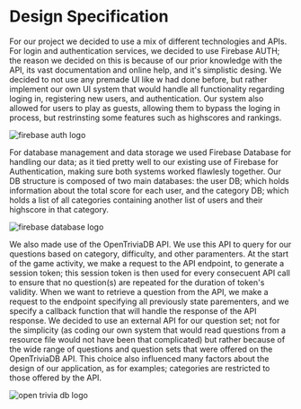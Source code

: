 # Design Specification

For our project we decided to use a mix of different technologies and APIs. For login and authentication services, we decided to use Firebase AUTH; the reason we decided on this is because of our prior knowledge with the API, its vast documentation and online help, and it's simplistic desing. We decided to not use any premade UI like w had done before, but rather implement our own UI system that would handle all functionality regarding loging in, registering new users, and authentication. Our system also allowed for users to play as guests, allowing them to bypass the loging in process, but restrinsting some features such as highscores and rankings.

![firebase auth logo](https://2.bp.blogspot.com/-2L3KX_48TEQ/XJ0AIfGqG9I/AAAAAAAADew/tiTNwPkS84Y2lPmM8z6IQadB_TRxETHLwCLcBGAs/s1600/Firebase%2BAuthentication%2B%25282-%2BHorizontal%2BLockup%252C%2BLight%2529.png) 

For database management and data storage we used Firebase Database for handling our data; as it tied pretty well to our existing use of Firebase for Authentication, making sure both systems worked flawlesly together. Our DB structure is composed of two main databases: the user DB; which holds information about the total score for each user, and the category DB; which holds a list of all categories containing another list of users and their highscore in that category.

![firebase database logo](https://firebase.google.com/images/brand-guidelines/lockup_realtime-database.png)

We also made use of the OpenTriviaDB API. We use this API to query for our questions based on category, difficulty, and other paramenters. At the start of the game activity, we make a request to the API endpoint, to generate a session token; this session token is then used for every consecuent API call to ensure that no question(s) are repeated for the duration of token's validity. When we want to retrieve a question from the API, we make a request to the endpoint specifying all previously state parementers, and we specify a callback function that will handle the response of the API response.
We decided to use an external API for our question set; not for the simplicity (as coding our own system that would read questions from a resource file would not have been that complicated) but rather because of the wide range of questions and question sets that were offered on the OpenTriviaDB API. This choice also influenced many factors about the design of our application, as for examples; categories are restricted to those offered by the API.

![open trivia db logo](https://opentdb.com/images/logo.png)


